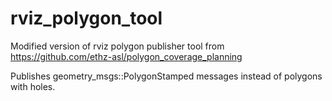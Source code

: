 # rviz_polygon_tool
Modified version of rviz polygon publisher tool from https://github.com/ethz-asl/polygon_coverage_planning

Publishes geometry_msgs::PolygonStamped messages instead of polygons with holes.
